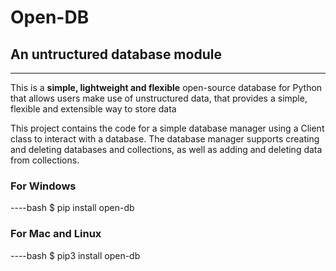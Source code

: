 # Open-DB

## An untructured database module

----
This is a **simple, lightweight and flexible** open-source database for Python that allows users make use of unstructured data, that provides a simple, flexible and extensible way to store data

This project contains the code for a simple database manager using a Client class to interact with a database. The database manager supports creating and deleting databases and collections, as well as adding and deleting data from collections.

### For Windows

----bash
$ pip install open-db

### For Mac and Linux

----bash
$ pip3 install open-db
